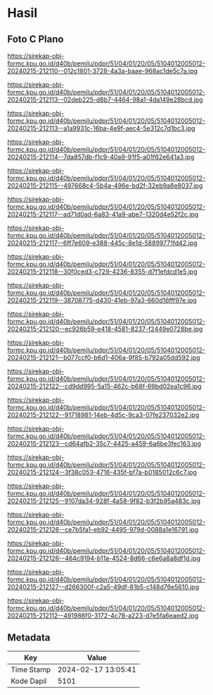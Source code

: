 # Hasil

## Foto C Plano

https://sirekap-obj-formc.kpu.go.id/d40b/pemilu/pdpr/51/04/01/20/05/5104012005012-20240215-212110--012c1801-3728-4a3a-baae-968ac1de5c7a.jpg

https://sirekap-obj-formc.kpu.go.id/d40b/pemilu/pdpr/51/04/01/20/05/5104012005012-20240215-212113--02deb225-d8b7-4464-98a1-4da149e28bcd.jpg

https://sirekap-obj-formc.kpu.go.id/d40b/pemilu/pdpr/51/04/01/20/05/5104012005012-20240215-212113--a1a9931c-16ba-4e9f-aec4-5e312c7d1bc3.jpg

https://sirekap-obj-formc.kpu.go.id/d40b/pemilu/pdpr/51/04/01/20/05/5104012005012-20240215-212114--7da857db-f1c9-40a9-91f5-a01f62e641a3.jpg

https://sirekap-obj-formc.kpu.go.id/d40b/pemilu/pdpr/51/04/01/20/05/5104012005012-20240215-212115--497668c4-5b4a-496e-bd2f-32eb9a8e8037.jpg

https://sirekap-obj-formc.kpu.go.id/d40b/pemilu/pdpr/51/04/01/20/05/5104012005012-20240215-212117--ad71d0ad-6a83-41a9-abe7-1320d4e52f2c.jpg

https://sirekap-obj-formc.kpu.go.id/d40b/pemilu/pdpr/51/04/01/20/05/5104012005012-20240215-212117--6ff7e609-e388-445c-8e1d-58899771fd42.jpg

https://sirekap-obj-formc.kpu.go.id/d40b/pemilu/pdpr/51/04/01/20/05/5104012005012-20240215-212118--30f0ced3-c729-4236-8355-d7f1efdcd1e5.jpg

https://sirekap-obj-formc.kpu.go.id/d40b/pemilu/pdpr/51/04/01/20/05/5104012005012-20240215-212119--38708775-d430-41eb-97a3-660d16fff97e.jpg

https://sirekap-obj-formc.kpu.go.id/d40b/pemilu/pdpr/51/04/01/20/05/5104012005012-20240215-212120--ec926b59-e418-4581-8237-f2449e0728be.jpg

https://sirekap-obj-formc.kpu.go.id/d40b/pemilu/pdpr/51/04/01/20/05/5104012005012-20240215-212121--b077ccf0-b6d1-406a-9f85-b792a05dd592.jpg

https://sirekap-obj-formc.kpu.go.id/d40b/pemilu/pdpr/51/04/01/20/05/5104012005012-20240215-212122--cd9dd995-5a15-462c-b68f-69bd02ea1c96.jpg

https://sirekap-obj-formc.kpu.go.id/d40b/pemilu/pdpr/51/04/01/20/05/5104012005012-20240215-212122--91718981-14eb-4d5c-9ca3-07fe237032e2.jpg

https://sirekap-obj-formc.kpu.go.id/d40b/pemilu/pdpr/51/04/01/20/05/5104012005012-20240215-212123--cd64afb2-35c7-4425-a459-6a6be3fec163.jpg

https://sirekap-obj-formc.kpu.go.id/d40b/pemilu/pdpr/51/04/01/20/05/5104012005012-20240215-212124--3f38c053-4716-435f-bf7a-b0185012c6c7.jpg

https://sirekap-obj-formc.kpu.go.id/d40b/pemilu/pdpr/51/04/01/20/05/5104012005012-20240215-212125--9107da34-928f-4a58-9f82-b3f2b95a483c.jpg

https://sirekap-obj-formc.kpu.go.id/d40b/pemilu/pdpr/51/04/01/20/05/5104012005012-20240215-212126--ce7b5fa1-eb92-4495-979d-0088a1e16791.jpg

https://sirekap-obj-formc.kpu.go.id/d40b/pemilu/pdpr/51/04/01/20/05/5104012005012-20240215-212126--464c9194-b11a-4524-8d66-c6e6a8a8df1d.jpg

https://sirekap-obj-formc.kpu.go.id/d40b/pemilu/pdpr/51/04/01/20/05/5104012005012-20240215-212127--d266300f-c2a5-49df-81b5-c148d76e5610.jpg

https://sirekap-obj-formc.kpu.go.id/d40b/pemilu/pdpr/51/04/01/20/05/5104012005012-20240215-212112--491986f0-3172-4c78-a223-d7e5fa6eaed2.jpg


## Metadata

| Key        | Value               |
| ---------- | ------------------- |
| Time Stamp | 2024-02-17 13:05:41 |
| Kode Dapil | 5101                |



